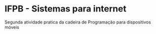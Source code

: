 # IFPB - Sistemas para internet
Segunda atividade pratica da cadeira de Programação para dispositivos móveis
